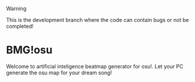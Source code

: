 > [!WARNING]
> This is the development branch where the code can contain bugs or not be completed!

# BMG!osu

Welcome to artificial inteligence beatmap generator for osu!. Let your PC generate the osu map for your dream song!
